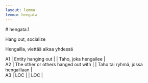 ```yaml
---
layout: lemma
lemma: hengata
---
```


<div class="sense">
# <span class="sensename">hengata.1</span>

<span class="description">Hang out, socialize</span>

<span class="description">Hengailla, viettää aikaa yhdessä</span>

A1 | Entity hanging out |   | Taho, joka hengailee |  
A2 | The other or others hanged out with |   | Taho tai ryhmä, jossa hengaillaan |  
A3 | LOC |   | LOC |  

</div>

